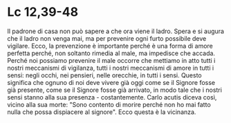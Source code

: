 Lc 12,39-48
===========

Il padrone di casa non può sapere a che ora viene il ladro. Spera e si
augura che il ladro non venga mai, ma per prevenire ogni furto
possibile deve vigilare. Ecco, la prevenzione è importante perché è
una forma di amore perfetta perché, non soltanto rimedia al male, ma
impedisce che accada. Perché noi possiamo prevenire il male occorre
che mettiamo in atto tutti i nostri meccanismi di vigilanza, tutti i
nostri meccanismi di amore in tutti i sensi: negli occhi, nei
pensieri, nelle orecchie, in tutti i sensi. Questo significa che
ognuno di noi deve vivere già oggi come se il Signore fosse già
presente, come se il Signore fosse già arrivato, in modo tale che i
nostri sensi stanno alla sua presenza - costantemente. Carlo acutis
diceva così, vicino alla sua morte: "Sono contento di morire perché
non ho mai fatto nulla che possa dispiacere al signore". Ecco questa è
la vicinanza.